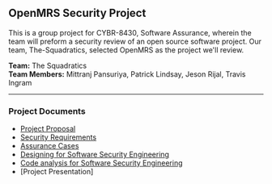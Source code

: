 ## OpenMRS Security Project

This is a group project for CYBR-8430, Software Assurance, wherein the team will preform a security review of an open source software project.  Our team, The-Squadratics, selected OpenMRS as the project we'll review.

__Team:__ The Squadratics  
__Team Members:__ Mittranj Pansuriya, Patrick Lindsay, Jeson Rijal, Travis Ingram

---

### Project Documents

* [Project Proposal](https://github.com/The-Squadratics/openMRS_security_project/blob/master/Project_proposal.md)
* [Security Requirements](https://github.com/The-Squadratics/openMRS_security_project/blob/master/Requirements.md)
* [Assurance Cases](https://github.com/The-Squadratics/openMRS_security_project/blob/master/Assurance_Cases.md)
* [Designing for Software Security Engineering](https://github.com/The-Squadratics/openMRS_security_project/blob/master/Designing%20for%20SSE.md)
* [Code analysis for Software Security Engineering](https://github.com/The-Squadratics/openMRS_security_project/blob/master/Code_Analysis_for_SSE.md)
* [Project Presentation]
